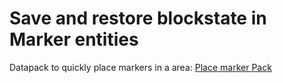 # Save and restore blockstate in Marker entities
Datapack to quickly place markers in a area: [Place marker Pack](https://github.com/timtijmen2/placemarker)

